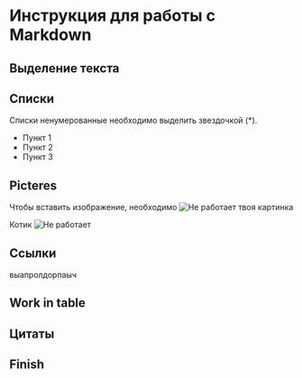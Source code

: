 # Инструкция для работы с Markdown

## Выделение текста

## Списки
Списки ненумерованные необходимо выделить звездочкой (*).
* Пункт 1
* Пункт 2
* Пункт 3
 

## Picteres
Чтобы вставить изображение, необходимо
![Не работает твоя картинка](https://i.pinimg.com/originals/36/76/99/36769945f37cb48d1cc24ba4dc724d94.jpg)

Котик 
![Не работает](kisa.jpg)

## Ссылки
выапролдорпаыч
## Work in table

## Цитаты

## Finish